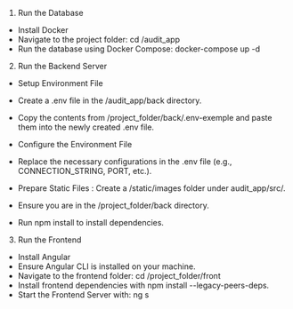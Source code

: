 1. Run the Database
- Install Docker
- Navigate to the project folder: cd /audit_app
- Run the database using Docker Compose: docker-compose up -d
2. Run the Backend Server
- Setup Environment File
- Create a .env file in the /audit_app/back directory.
- Copy the contents from /project_folder/back/.env-exemple and paste them into the newly created .env file.
- Configure the Environment File

- Replace the necessary configurations in the .env file (e.g., CONNECTION_STRING, PORT, etc.).
- Prepare Static Files : Create a /static/images folder under audit_app/src/.
- Ensure you are in the /project_folder/back directory.
- Run npm install to install dependencies.
3. Run the Frontend
- Install Angular
- Ensure Angular CLI is installed on your machine.
- Navigate to the frontend folder: cd /project_folder/front
- Install frontend dependencies with npm install --legacy-peers-deps.
- Start the Frontend Server with: ng s
